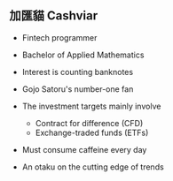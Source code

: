 ## 加匯貓 Cashviar

- Fintech programmer
- Bachelor of Applied Mathematics
- Interest is counting banknotes
- Gojo Satoru's number-one fan
- The investment targets mainly involve


    - Contract for difference (CFD)
    - Exchange-traded funds (ETFs)
- Must consume caffeine every day
- An otaku on the cutting edge of trends
